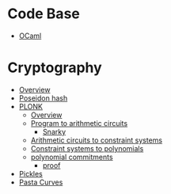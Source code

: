 # Code Base

- [OCaml](./codebase/ocaml.md)

# Cryptography

- [Overview](./crypto/overview.md)
- [Poseidon hash](./crypto/poseidon.md)
- [PLONK](./crypto/plonk.md)
    + [Overview](./crypto/plonk/overview.md)
    + [Program to arithmetic circuits](./crypto/plonk/arithmetic_circuits.md)
        * [Snarky](./crypto/snarky.md)
    + [Arithmetic circuits to constraint systems]()
    + [Constraint systems to polynomials]()
    + [polynomial commitments](./crypto/plonk/polynomial_commitments.md)
        * [proof](./crypto/plonk/proof.md)
- [Pickles](./crypto/pickles.md)
- [Pasta Curves](./crypto/pasta_curves.md)